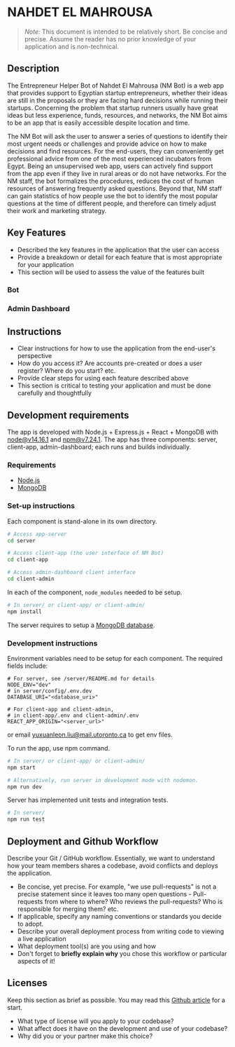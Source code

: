 # NAHDET EL MAHROUSA

> _Note:_ This document is intended to be relatively short. Be concise and precise. Assume the reader has no prior knowledge of your application and is non-technical. 

## Description

The Entrepreneur Helper Bot of Nahdet El Mahrousa (NM Bot) is a web app that provides support to Egyptian startup entrepreneurs, whether their ideas are still in the proposals or they are facing hard decisions while running their startups. Concerning the problem that startup runners usually have great ideas but less experience, funds, resources, and networks, the NM Bot aims to be an app that is easily accessible despite location and time.

The NM Bot will ask the user to answer a series of questions to identify their most urgent needs or challenges and provide advice on how to make decisions and find resources. For the end-users, they can conveniently get professional advice from one of the most experienced incubators from Egypt. Being an unsupervised web app, users can actively find support from the app even if they live in rural areas or do not have networks. For the NM staff, the bot formalizes the procedures, reduces the cost of human resources of answering frequently asked questions. Beyond that, NM staff can gain statistics of how people use the bot to identify the most popular questions at the time of different people, and therefore can timely adjust their work and marketing strategy.

## Key Features

* Described the key features in the application that the user can access
* Provide a breakdown or detail for each feature that is most appropriate for your application
* This section will be used to assess the value of the features built

### Bot

### Admin Dashboard

## Instructions

* Clear instructions for how to use the application from the end-user's perspective
* How do you access it? Are accounts pre-created or does a user register? Where do you start? etc. 
* Provide clear steps for using each feature described above
* This section is critical to testing your application and must be done carefully and thoughtfully

## Development requirements

The app is developed with Node.js + Express.js + React + MongoDB with node@v14.16.1 and npm@v7.24.1. The app has three components: server, client-app, admin-dashboard; each runs and builds individually.

### Requirements

* [Node.js](https://nodejs.org/en/)
* [MongoDB](https://www.mongodb.com/)

### Set-up instructions

Each component is stand-alone in its own directory.

```sh
# Access app-server
cd server
```

```sh
# Access client-app (the user interface of NM Bot)
cd client-app
```

```sh
# Access admin-dashboard client interface
cd client-admin
```

In each of the component, `node_modules` needed to be setup.

```sh
# In server/ or client-app/ or client-admin/
npm install
```

The server requires to setup a [MongoDB database](https://cloud.mongodb.com/).

### Development instructions

Environment variables need to be setup for each component. The required fields include:

```shell
# For server, see /server/README.md for details
NODE_ENV="dev"
# in server/config/.env.dev
DATABASE_URI="<database_uri>"

# For client-app and client-admin,
# in client-app/.env and client-admin/.env
REACT_APP_ORIGIN="<server_url>"
```

or email yuxuanleon.liu@mail.utoronto.ca to get env files.

To run the app, use npm command.

```sh
# In server/ or client-app/ or client-admin/
npm start

# Alternatively, run server in development mode with nodemon.
npm run dev
```

Server has implemented unit tests and integration tests.

```sh
# In server/
npm run test
```

## Deployment and Github Workflow

Describe your Git / GitHub workflow. Essentially, we want to understand how your team members shares a codebase, avoid conflicts and deploys the application.

* Be concise, yet precise. For example, "we use pull-requests" is not a precise statement since it leaves too many open questions - Pull-requests from where to where? Who reviews the pull-requests? Who is responsible for merging them? etc.
* If applicable, specify any naming conventions or standards you decide to adopt.
* Describe your overall deployment process from writing code to viewing a live application
* What deployment tool(s) are you using and how
* Don't forget to **briefly explain why** you chose this workflow or particular aspects of it!

## Licenses

 Keep this section as brief as possible. You may read this [Github article](https://help.github.com/en/github/creating-cloning-and-archiving-repositories/licensing-a-repository) for a start.

* What type of license will you apply to your codebase?
* What affect does it have on the development and use of your codebase?
* Why did you or your partner make this choice?
